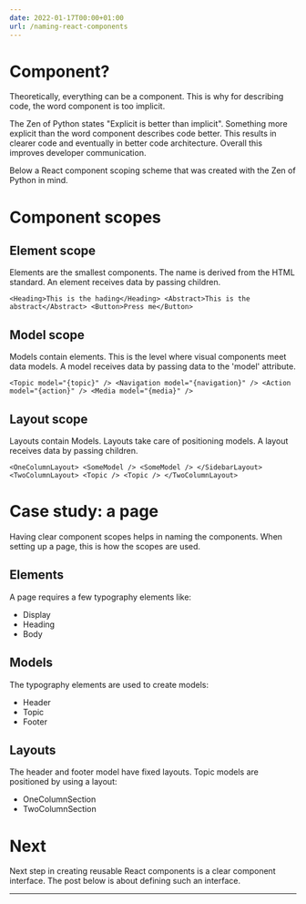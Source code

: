 ```yaml
---
date: 2022-01-17T00:00+01:00
url: /naming-react-components
---
```

# Component?

Theoretically, everything can be a component. This is why for describing code, the word component is too implicit.

The Zen of Python states "Explicit is better than implicit". Something more explicit than the word component describes code better. This results in clearer code and eventually in better code architecture. Overall this improves developer communication.

Below a React component scoping scheme that was created with the Zen of Python in mind.

# Component scopes

## Element scope

Elements are the smallest components. The name is derived from the HTML standard. An element receives data by passing children.

`<Heading>This is the hading</Heading> <Abstract>This is the abstract</Abstract> <Button>Press me</Button>`

## Model scope

Models contain elements. This is the level where visual components meet data models. A model receives data by passing data to the 'model' attribute.

`<Topic model="{topic}" /> <Navigation model="{navigation}" /> <Action model="{action}" /> <Media model="{media}" />`

## Layout scope

Layouts contain Models. Layouts take care of positioning models. A layout receives data by passing children.

`<OneColumnLayout> <SomeModel /> <SomeModel /> </SidebarLayout> <TwoColumnLayout> <Topic /> <Topic /> </TwoColumnLayout>`

# Case study: a page

Having clear component scopes helps in naming the components. When setting up a page, this is how the scopes are used.

## Elements

A page requires a few typography elements like:

* Display
* Heading
* Body

## Models

The typography elements are used to create models:

* Header
* Topic
* Footer

## Layouts

The header and footer model have fixed layouts. Topic models are positioned by using a layout: 

* OneColumnSection
* TwoColumnSection

# Next

Next step in creating reusable React components is a clear component interface. The post below is about defining such an interface.

---